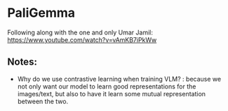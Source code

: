 # PaliGemma
Following along with the one and only Umar Jamil: https://www.youtube.com/watch?v=vAmKB7iPkWw

## Notes:
- Why do we use contrastive learning when training VLM? : because we not only want our model to learn good representations for the images/text, but also to have it learn some mutual representation between the two.

